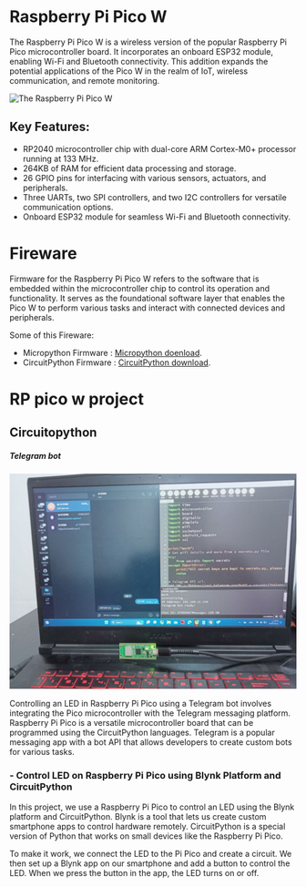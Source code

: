 # Raspberry Pi Pico W
<p> The Raspberry Pi Pico W is a wireless version of the popular Raspberry Pi Pico microcontroller board. It incorporates an onboard ESP32 module, enabling Wi-Fi and Bluetooth connectivity. This addition expands the potential applications of the Pico W in the realm of IoT, wireless communication, and remote monitoring. </p>


<picture>
<img alt="The Raspberry Pi Pico W " src="https://micropython.org/resources/micropython-media/boards/PICO_W/rp2-pico-w.jpg">
</picture>


<p>
<h2>Key Features:</h2>

 - RP2040 microcontroller chip with dual-core ARM Cortex-M0+ processor running at 133 MHz.
 - 264KB of RAM for efficient data processing and storage.
 - 26 GPIO pins for interfacing with various sensors, actuators, and peripherals.
 - Three UARTs, two SPI controllers, and two I2C controllers for versatile communication options.
 - Onboard ESP32 module for seamless Wi-Fi and Bluetooth connectivity.

</p>
<h1>Fireware</h1> 
<p>
Firmware for the Raspberry Pi Pico W refers to the software that is embedded within the microcontroller chip to control its operation and functionality. It serves as the foundational software layer that enables the Pico W to perform various tasks and interact with connected devices and peripherals.

Some of this Fireware:
- Micropython Firmware : [Micropython doenload](https://micropython.org/download/rp2-pico-w/).
- CircuitPython Firmware : [CircuitPython download](https://circuitpython.org/board/raspberry_pi_pico_w/).

</p>


<h1>RP pico w project </h1>
<h2> Circuitopython </h2>

<p>
<h5>Telegram bot  </h5> 
   


 <picture>
<img alt="The Raspberry Pi Pico W " src="https://github.com/moaml1999/RaspberryPi_Pico_w/blob/main/Telegram%20pico%20W/img.jpg">
</picture>

  Controlling an LED in Raspberry Pi Pico using a Telegram bot involves integrating the Pico microcontroller with the Telegram messaging platform. Raspberry Pi Pico is a versatile microcontroller board that can be programmed using the CircuitPython languages. Telegram is a popular messaging app with a bot API that allows developers to create custom bots for various tasks. 
 <p> 


<p>
<h3> - Control LED on Raspberry Pi Pico using Blynk Platform and CircuitPython </h3> 
 <p>In this project, we use a Raspberry Pi Pico to control an LED using the Blynk platform and CircuitPython. Blynk is a tool that lets us create custom smartphone apps to control hardware remotely. CircuitPython is a special version of Python that works on small devices like the Raspberry Pi Pico.

To make it work, we connect the LED to the Pi Pico and create a circuit. We then set up a Blynk app on our smartphone and add a button to control the LED. When we press the button in the app, the LED turns on or off.
</p>
</p>
